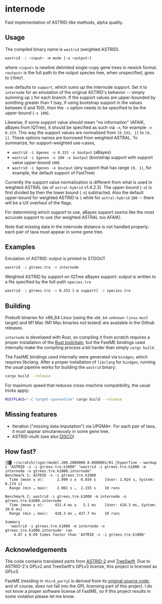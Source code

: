 internode
==================

Fast implementation of ASTRID-like methods, alpha quality.

## Usage

The compiled binary name is `wastrid` (weighted ASTRID).

```bash
wastrid -i <input> -m mode [-o <output>]
```

where `<input>` is newline delimited single-copy gene trees in
newick format. `<output>` is the full path to the output species
tree, when unspecified, goes to `STDOUT`.

`mode` defaults to `support`, which sums up the internode support. Set it to `internode` for an emulation of the original ASTRID's behavior -- simply summing up `1` for each branch. If the support values are upper-bounded by somthing greater than 1 (say, if using bootstrap support in the values between 0 and 100), then the `-x` option needs to be specified to be the upper-bound (`-x 100`).

Likewise, if some support value should mean "no information" (AFAIK, aBayes from IQTree),
it should be specified as such via `-n`, for example `-n 0.333`. This way the support values are normalized from `[0.333, 1]` to `[0, 1]`. These options names are borrowed from weighted ASTRAL. To summarize, for support-weighted use-cases,

 - `wastrid -i $genes -n 0.333 -o $output` (aBayes)
 - `wastrid -i $genes -x 100 -o $output` (bootstrap support with support value upper-bound `100`)
 - `wastrid -i $genes -o $output` (any support that  has range `[0, 1]`, for example, the default support of FastTree)

Currently the support value normalization is different from what is used in weighted ASTRAL (as of `astral-hybrid` v1.4.2.3). The upper-bound (`-x`) is first divided by then the lower bound (`-n`) subtracted. Also the default upper-bound for weighted ASTRID is `1` while for `astral-hybrid` `100` -- there will be a UX overhaul of the flags.

For determining which support to use, aBayes support *seems* like the most accurate support to use (for weighted ASTRAL too AFAIK).

Note that missing data in the internode distance is not handled properly: each pair of taxa must appear in some gene tree.

## Examples

Emulation of ASTRID: output is printed to STDOUT

```bash
wastrid -i gtrees.tre -m internode
```

Weighted ASTRID by support on IQTree aBayes support: output is written to a file
specified by the full-path `species.tre`

```bash
wastrid -i gtrees.tre -n 0.333 [-m support] -o species.tre
```

## Building

Prebuilt binaries for x86_64 Linux (using the `x86_64-unknown-linux-musl` target) and M1 Mac (M1 Mac binaries not tested) are available in the Github releases.

`internode` is developed with Rust, so compiling it from scratch requires a proper installation of the [Rust toolchain](https://www.rust-lang.org/learn/get-started), but the FastME bindings used internally make the compiling process a bit harder than simply `cargo build`.

The FastME bindings used internally were generated via `bindgen`, which
requires libclang. After a proper installation of `libclang` for `bindgen`, running the usual pipeline works for building the `wastrid` binary:

```bash
cargo build --release
```

For maximum speed that reduces cross-machine compatibility, the usual tricks apply:

```bash
RUSTFLAGS="-C target-cpu=native" cargo build --release
```

## Missing features

 - Iteration ("missing data imputation") via UPGMA*. For each pair of taxa, it must appear simutaneously in some gene tree.
 - ASTRID-multi (see also [DISCO](https://github.com/JSdoubleL/DISCO))

## How fast?

```
░▒▓ ~/scratch/rigor/model.200.2000000.0.0000001/01 hyperfine --warmup 1 "ASTRID -s -i gtrees.tre.k1000" "wastrid -i gtrees.tre.k1000 -m internode -o gtrees.tre.k1000.internode"
Benchmark 1: ASTRID -s -i gtrees.tre.k1000
  Time (mean ± σ):      2.099 s ±  0.034 s    [User: 1.924 s, System: 0.174 s]
  Range (min … max):    2.061 s …  2.155 s    10 runs

Benchmark 2: wastrid -i gtrees.tre.k1000 -m internode -o gtrees.tre.k1000.internode
  Time (mean ± σ):     431.4 ms ±   3.1 ms    [User: 410.3 ms, System: 20.6 ms]
  Range (min … max):   428.3 ms … 437.7 ms    10 runs

Summary
  'wastrid -i gtrees.tre.k1000 -m internode -o gtrees.tre.k1000.internode' ran
    4.87 ± 0.09 times faster than 'ASTRID -s -i gtrees.tre.k1000'
```

## Acknowledgements

The code contains translated parts from [ASTRID-2](https://github.com/pranjalv123/ASTRID) and [TreeSwift](https://github.com/niemasd/TreeSwift). Due to ASTRID-2's GPLv2 and TreeSwift's GPLv3 license, this project is licensed as GPLv3.

FastME (residing in `third_party`) is derived from its
[original source code](https://gite.lirmm.fr/atgc/FastME/), and
of course, does not fall into the GPL licensing part of this project. I do not know a proper software license of FastME, so if this project
results in some violation please let me know.